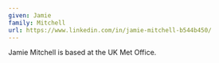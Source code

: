 ```yaml
---
given: Jamie
family: Mitchell
url: https://www.linkedin.com/in/jamie-mitchell-b544b450/
---
```


Jamie Mitchell is based at the UK Met Office.
